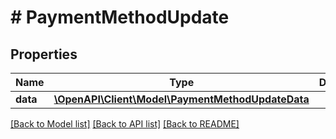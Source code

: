 # # PaymentMethodUpdate

## Properties

Name | Type | Description | Notes
------------ | ------------- | ------------- | -------------
**data** | [**\OpenAPI\Client\Model\PaymentMethodUpdateData**](PaymentMethodUpdateData.md) |  |

[[Back to Model list]](../../README.md#models) [[Back to API list]](../../README.md#endpoints) [[Back to README]](../../README.md)
